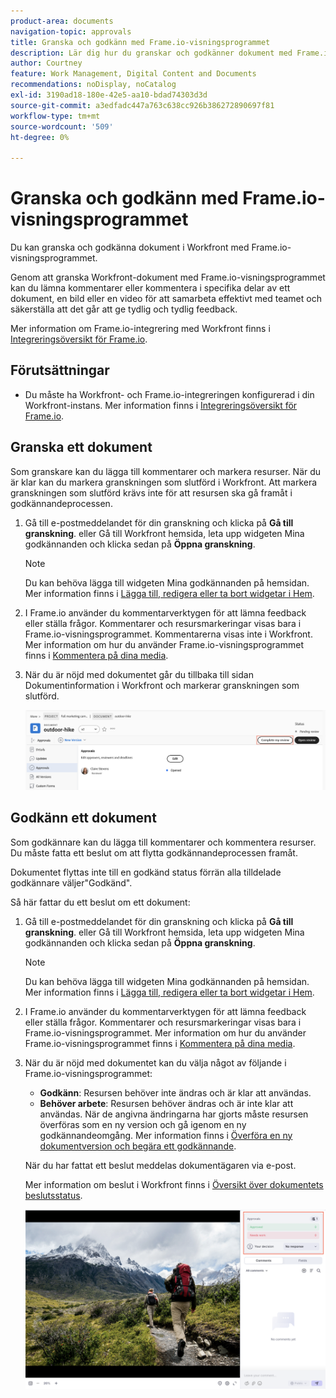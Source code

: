 ```yaml
---
product-area: documents
navigation-topic: approvals
title: Granska och godkänn med Frame.io-visningsprogrammet
description: Lär dig hur du granskar och godkänner dokument med Frame.io-visningsprogrammet.
author: Courtney
feature: Work Management, Digital Content and Documents
recommendations: noDisplay, noCatalog
exl-id: 3190ad18-180e-42e5-aa10-bdad74303d3d
source-git-commit: a3edfadc447a763c638cc926b386272890697f81
workflow-type: tm+mt
source-wordcount: '509'
ht-degree: 0%

---
```


# Granska och godkänn med Frame.io-visningsprogrammet

Du kan granska och godkänna dokument i Workfront med Frame.io-visningsprogrammet.

Genom att granska Workfront-dokument med Frame.io-visningsprogrammet kan du lämna kommentarer eller kommentera i specifika delar av ett dokument, en bild eller en video för att samarbeta effektivt med teamet och säkerställa att det går att ge tydlig och tydlig feedback.

Mer information om Frame.io-integrering med Workfront finns i [Integreringsöversikt för Frame.io](/help/quicksilver/review-and-approve-work/native-integrations/frame-io/frame-int-overview.md).


<!--## Access requirements

+++ Expand to view access requirements for the functionality in this article.

<table style="table-layout:auto"> 
 <col> 
 </col> 
 <col> 
 </col> 
 <tbody> 
  <tr> 
   <td role="rowheader">Adobe Workfront package</td> 
   <td> <p> Any</p> </td> 
  </tr> 
  <tr> 
   <td role="rowheader">Adobe Workfront license</td> 
   <td> <p>Request or higher</p>
   <p>Contributor or higher</p> </td> 
  </tr> 
  <tr data-mc-conditions=""> 
   <td role="rowheader">Access level configurations</td> 
   <td> <p>Edit access to Documents</p>  </td> 
  </tr> 
  <tr data-mc-conditions=""> 
   <td role="rowheader">Object permissions</td> 
   <td> <p>Edit access to the object associated with the document</p>  </td> 
  </tr> 
 </tbody> 
</table>

For information, see [Access requirements in Workfront documentation](/help/quicksilver/administration-and-setup/add-users/access-levels-and-object-permissions/access-level-requirements-in-documentation.md).

+++ -->

## Förutsättningar

* Du måste ha Workfront- och Frame.io-integreringen konfigurerad i din Workfront-instans. Mer information finns i [Integreringsöversikt för Frame.io](/help/quicksilver/review-and-approve-work/native-integrations/frame-io/frame-int-overview.md#integration-requirements).

## Granska ett dokument

Som granskare kan du lägga till kommentarer och markera resurser. När du är klar kan du markera granskningen som slutförd i Workfront. Att markera granskningen som slutförd krävs inte för att resursen ska gå framåt i godkännandeprocessen.

1. Gå till e-postmeddelandet för din granskning och klicka på **Gå till granskning**.
eller
Gå till Workfront hemsida, leta upp widgeten Mina godkännanden och klicka sedan på **Öppna granskning**.

   >[!NOTE]
   > 
   >Du kan behöva lägga till widgeten Mina godkännanden på hemsidan. Mer information finns i [Lägga till, redigera eller ta bort widgetar i Hem](/help/quicksilver/workfront-basics/using-home/using-the-home-area/add-edit-remove-widgets-in-new-home.md).

1. I Frame.io använder du kommentarverktygen för att lämna feedback eller ställa frågor.
Kommentarer och resursmarkeringar visas bara i Frame.io-visningsprogrammet. Kommentarerna visas inte i Workfront. Mer information om hur du använder Frame.io-visningsprogrammet finns i [Kommentera på dina media](https://help.frame.io/en/articles/9105251-commenting-on-your-media).
1. När du är nöjd med dokumentet går du tillbaka till sidan Dokumentinformation i Workfront och markerar granskningen som slutförd.

   ![Markeringsgranskningen är klar](assets/mark-review-complete.png)

## Godkänn ett dokument

Som godkännare kan du lägga till kommentarer och kommentera resurser. Du måste fatta ett beslut om att flytta godkännandeprocessen framåt.

Dokumentet flyttas inte till en godkänd status förrän alla tilldelade godkännare väljer&quot;Godkänd&quot;.

Så här fattar du ett beslut om ett dokument:

1. Gå till e-postmeddelandet för din granskning och klicka på **Gå till granskning**.
eller
Gå till Workfront hemsida, leta upp widgeten Mina godkännanden och klicka sedan på **Öppna granskning**.

   >[!NOTE]
   > 
   >Du kan behöva lägga till widgeten Mina godkännanden på hemsidan. Mer information finns i [Lägga till, redigera eller ta bort widgetar i Hem](/help/quicksilver/workfront-basics/using-home/using-the-home-area/add-edit-remove-widgets-in-new-home.md).


1. I Frame.io använder du kommentarverktygen för att lämna feedback eller ställa frågor. Kommentarer och resursmarkeringar visas bara i Frame.io-visningsprogrammet. Mer information om hur du använder Frame.io-visningsprogrammet finns i [Kommentera på dina media](https://help.frame.io/en/articles/9105251-commenting-on-your-media).
1. När du är nöjd med dokumentet kan du välja något av följande i Frame.io-visningsprogrammet:

   * **Godkänn**: Resursen behöver inte ändras och är klar att användas.
   * **Behöver arbete**: Resursen behöver ändras och är inte klar att användas. När de angivna ändringarna har gjorts måste resursen överföras som en ny version och gå igenom en ny godkännandeomgång. Mer information finns i [Överföra en ny dokumentversion och begära ett godkännande](/help/quicksilver/review-and-approve-work/document-reviews-and-approvals/manage-document-approvals/upload-new-doc-version.md). <!--do they need to tell someone it was uploaded via comment tagging?-->

   När du har fattat ett beslut meddelas dokumentägaren via e-post.

   Mer information om beslut i Workfront finns i [Översikt över dokumentets beslutsstatus](/help/quicksilver/review-and-approve-work/document-reviews-and-approvals/manage-document-approvals/document-approval-status.md).

   ![Bildrutevisningsprogram och -beslut](assets/make-decision-frame.png)



<!--is document owner the correct term?-->
